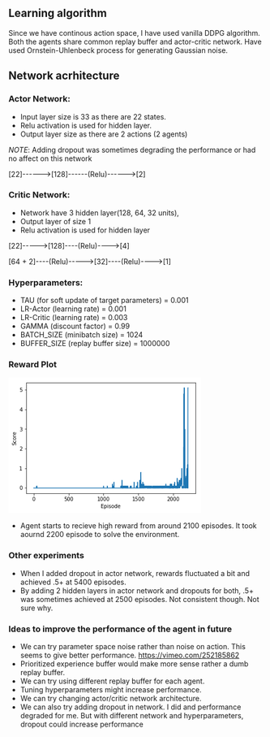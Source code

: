 ## Learning algorithm
Since we have continous action space, I have used vanilla DDPG algorithm. Both the agents share common replay buffer and actor-critic network. Have used Ornstein-Uhlenbeck process for generating Gaussian noise.


## Network acrhitecture

### Actor Network:

* Input layer size is 33 as there are 22 states.
* Relu activation is used for hidden layer.
* Output layer size as there are 2 actions (2 agents)

*NOTE*: Adding dropout was sometimes degrading the performance or had no affect on this network

[22]------>[128]------(Relu)------>[2]

### Critic Network:

* Network have 3 hidden layer(128, 64, 32 units), 
* Output layer of size 1
* Relu activation is used for hidden layer

[22]----->[128]----(Relu)---->[4]

[64 + 2]----(Relu)----->[32]----(Relu)---->[1]

### Hyperparameters:
* TAU (for soft update of target parameters) = 0.001
* LR-Actor (learning rate) = 0.001
* LR-Critic (learning rate) = 0.003
* GAMMA (discount factor) = 0.99
* BATCH_SIZE (minibatch size) = 1024
* BUFFER_SIZE (replay buffer size) = 1000000

### Reward Plot
![Reward plot](https://github.com/ravilakhotia2006/DDPG/blob/master/score-episode-plot.png)

* Agent starts to recieve high reward from around 2100 episodes. It took aournd 2200 episode to solve the environment.

### Other experiments
* When I added dropout in actor network, rewards fluctuated a bit and achieved .5+ at 5400 episodes.
* By adding 2 hidden layers in actor network and dropouts for both, .5+ was sometimes achieved at 2500 episodes. Not consistent though. Not sure why.

### Ideas to improve the performance of the agent in future
* We can try parameter space noise rather than noise on action. This seems to give better performance. https://vimeo.com/252185862
* Prioritized experience buffer would make more sense rather a dumb replay buffer.
* We can try using different replay buffer for each agent.
* Tuning hyperparameters might increase performance.
* We can try changing actor/critic network architecture.
* We can also try adding dropout in network. I did and performance degraded for me. But with different network and hyperparameters, dropout could increase performance
